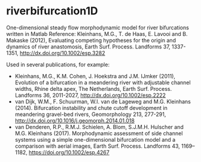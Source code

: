# riverbifurcation1D
One-dimensional steady flow morphodynamic model for river bifurcations
written in Matlab
Reference:
Kleinhans, M.G., T. de Haas, E. Lavooi and B. Makaske (2012), Evaluating competing hypotheses for the origin and dynamics of river anastomosis, Earth Surf. Process. Landforms 37, 1337-1351, http://dx.doi.org/10.1002/esp.3282

Used in several publications, for example:
* Kleinhans, M.G., K.M. Cohen, J. Hoekstra and J.M. IJmker (2011), Evolution of a bifurcation in a meandering river with adjustable channel widths, Rhine delta apex, The Netherlands, Earth Surf. Process. Landforms 36, 2011-2027, http://dx.doi.org/10.1002/esp.2222
* van Dijk, W.M., F. Schuurman, W.I. van de Lageweg and M.G. Kleinhans (2014). Bifurcation instability and chute cutoff development in meandering gravel-bed rivers, Geomorphology 213, 277-291, http://dx.doi.org/10.1016/j.geomorph.2014.01.018
* van Denderen, R.P., R.M.J. Schielen, A. Blom, S.J.M.H. Hulscher and M.G. Kleinhans (2017). Morphodynamic assessment of side channel systems using a simple one-dimensional bifurcation model and a comparison with aerial images, Earth Surf. Process. Landforms 43, 1169–1182, https://doi.org/10.1002/esp.4267
